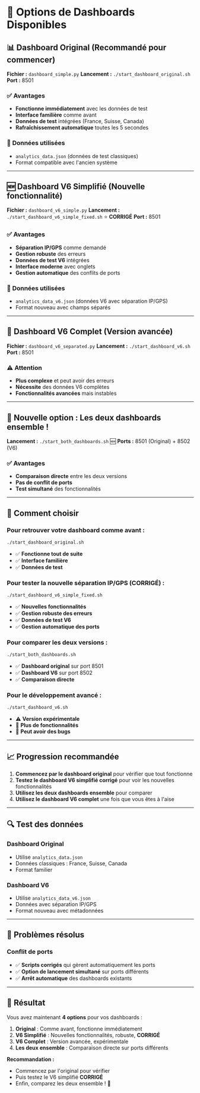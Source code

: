# 🎯 Options de Dashboards Disponibles

## 📊 **Dashboard Original (Recommandé pour commencer)**

**Fichier :** `dashboard_simple.py`
**Lancement :** `./start_dashboard_original.sh`
**Port :** 8501

### ✅ **Avantages**
- **Fonctionne immédiatement** avec les données de test
- **Interface familière** comme avant
- **Données de test** intégrées (France, Suisse, Canada)
- **Rafraîchissement automatique** toutes les 5 secondes

### 📁 **Données utilisées**
- `analytics_data.json` (données de test classiques)
- Format compatible avec l'ancien système

---

## 🆕 **Dashboard V6 Simplifié (Nouvelle fonctionnalité)**

**Fichier :** `dashboard_v6_simple.py`
**Lancement :** `./start_dashboard_v6_simple_fixed.sh` ⭐ **CORRIGÉ**
**Port :** 8501

### ✅ **Avantages**
- **Séparation IP/GPS** comme demandé
- **Gestion robuste** des erreurs
- **Données de test V6** intégrées
- **Interface moderne** avec onglets
- **Gestion automatique** des conflits de ports

### 📁 **Données utilisées**
- `analytics_data_v6.json` (données V6 avec séparation IP/GPS)
- Format nouveau avec champs séparés

---

## 🔧 **Dashboard V6 Complet (Version avancée)**

**Fichier :** `dashboard_v6_separated.py`
**Lancement :** `./start_dashboard_v6.sh`
**Port :** 8501

### ⚠️ **Attention**
- **Plus complexe** et peut avoir des erreurs
- **Nécessite** des données V6 complètes
- **Fonctionnalités avancées** mais instables

---

## 🚀 **Nouvelle option : Les deux dashboards ensemble !**

**Lancement :** `./start_both_dashboards.sh` 🆕
**Ports :** 8501 (Original) + 8502 (V6)

### ✅ **Avantages**
- **Comparaison directe** entre les deux versions
- **Pas de conflit de ports**
- **Test simultané** des fonctionnalités

---

## 🚀 **Comment choisir**

### **Pour retrouver votre dashboard comme avant :**
```bash
./start_dashboard_original.sh
```
- ✅ **Fonctionne tout de suite**
- ✅ **Interface familière**
- ✅ **Données de test**

### **Pour tester la nouvelle séparation IP/GPS (CORRIGÉ) :**
```bash
./start_dashboard_v6_simple_fixed.sh
```
- ✅ **Nouvelles fonctionnalités**
- ✅ **Gestion robuste des erreurs**
- ✅ **Données de test V6**
- ✅ **Gestion automatique des ports**

### **Pour comparer les deux versions :**
```bash
./start_both_dashboards.sh
```
- ✅ **Dashboard original** sur port 8501
- ✅ **Dashboard V6** sur port 8502
- ✅ **Comparaison directe**

### **Pour le développement avancé :**
```bash
./start_dashboard_v6.sh
```
- ⚠️ **Version expérimentale**
- 🔧 **Plus de fonctionnalités**
- 🐛 **Peut avoir des bugs**

---

## 📈 **Progression recommandée**

1. **Commencez par le dashboard original** pour vérifier que tout fonctionne
2. **Testez le dashboard V6 simplifié corrigé** pour voir les nouvelles fonctionnalités
3. **Utilisez les deux dashboards ensemble** pour comparer
4. **Utilisez le dashboard V6 complet** une fois que vous êtes à l'aise

---

## 🔍 **Test des données**

### **Dashboard Original**
- Utilise `analytics_data.json`
- Données classiques : France, Suisse, Canada
- Format familier

### **Dashboard V6**
- Utilise `analytics_data_v6.json`
- Données avec séparation IP/GPS
- Format nouveau avec métadonnées

---

## 🐛 **Problèmes résolus**

### **Conflit de ports**
- ✅ **Scripts corrigés** qui gèrent automatiquement les ports
- ✅ **Option de lancement simultané** sur ports différents
- ✅ **Arrêt automatique** des dashboards existants

---

## 🎉 **Résultat**

Vous avez maintenant **4 options** pour vos dashboards :

1. **Original** : Comme avant, fonctionne immédiatement
2. **V6 Simplifié** : Nouvelles fonctionnalités, robuste, **CORRIGÉ**
3. **V6 Complet** : Version avancée, expérimentale
4. **Les deux ensemble** : Comparaison directe sur ports différents

**Recommandation :** 
- Commencez par l'original pour vérifier
- Puis testez le V6 simplifié **CORRIGÉ**
- Enfin, comparez les deux ensemble ! 🚀 